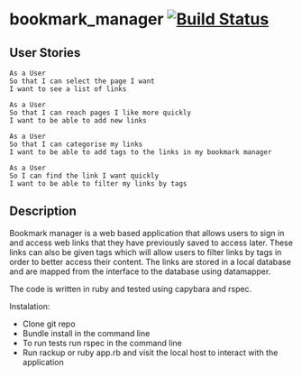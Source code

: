 # bookmark_manager [![Build Status](https://travis-ci.org/mariann013/bookmark_manager.svg)](https://travis-ci.org/mariann013/bookmark_manager)

User Stories
-----

```
As a User
So that I can select the page I want 
I want to see a list of links
```
```
As a User
So that I can reach pages I like more quickly 
I want to be able to add new links
```
```
As a User 
So that I can categorise my links
I want to be able to add tags to the links in my bookmark manager
```
```
As a User
So I can find the link I want quickly
I want to be able to filter my links by tags
```
Description
-----

Bookmark manager is a web based application that allows users to sign in and access web links that they have previously saved to access later. These links can also be given tags which will allow users to filter links by tags in order to better access their content. The links are stored in a local database and are mapped from the interface to the database using datamapper. 

The code is written in ruby and tested using capybara and rspec. 

Instalation:
  - Clone git repo
  - Bundle install in the command line
  - To run tests run rspec in the command line
  - Run rackup or ruby app.rb and visit the local host to interact with the application
